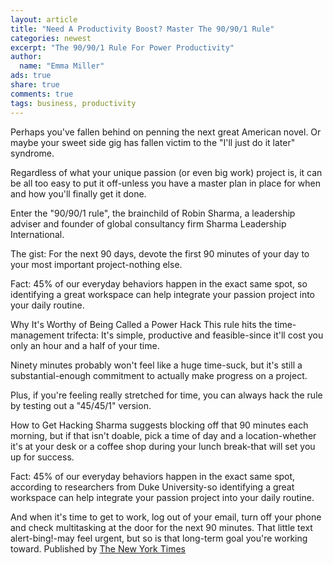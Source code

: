 ```yaml
---
layout: article
title: "Need A Productivity Boost? Master The 90/90/1 Rule"
categories: newest
excerpt: "The 90/90/1 Rule For Power Productivity"
author: 
  name: "Emma Miller"
ads: true
share: true
comments: true
tags: business, productivity
---
```


Perhaps you've fallen behind on penning the next great American novel. Or maybe your sweet side gig has fallen victim to the "I'll just do it later" syndrome.

Regardless of what your unique passion (or even big work) project is, it can be all too easy to put it off-unless you have a master plan in place for when and how you'll finally get it done.

Enter the "90/90/1 rule", the brainchild of Robin Sharma, a leadership adviser and founder of global consultancy firm Sharma Leadership International.

The gist: For the next 90 days, devote the first 90 minutes of your day to your most important project-nothing else.

Fact: 45% of our everyday behaviors happen in the exact same spot, so identifying a great workspace can help integrate your passion project into your daily routine.

Why It's Worthy of Being Called a Power Hack This rule hits the time-management trifecta: It's simple, productive and feasible-since it'll cost you only an hour and a half of your time.

Ninety minutes probably won't feel like a huge time-suck, but it's still a substantial-enough commitment to actually make progress on a project.

Plus, if you're feeling really stretched for time, you can always hack the rule by testing out a "45/45/1" version.

How to Get Hacking Sharma suggests blocking off that 90 minutes each morning, but if that isn't doable, pick a time of day and a location-whether it's at your desk or a coffee shop during your lunch break-that will set you up for success.

Fact: 45% of our everyday behaviors happen in the exact same spot, according to researchers from Duke University-so identifying a great workspace can help integrate your passion project into your daily routine.

And when it's time to get to work, log out of your email, turn off your phone and check multitasking at the door for the next 90 minutes. That little text alert-bing!-may feel urgent, but so is that long-term goal you're working toward.
Published by [The New York Times](http://www.learnvest.com/2014/09/power-hack-of-the-week-the-90901-rule-for-power-productivity/)
